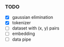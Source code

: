 ### TODO

- [x] gaussian elimination
- [x] tokenizer
- [ ] dataset with (x, y) pairs
- [ ] embedding
- [ ] data pipe
